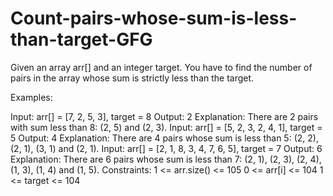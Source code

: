 # Count-pairs-whose-sum-is-less-than-target-GFG
Given an array arr[] and an integer target. You have to find the number of pairs in the array whose sum is strictly less than the target.

Examples:

Input: arr[] = [7, 2, 5, 3], target = 8
Output: 2
Explanation: There are 2 pairs with sum less than 8: (2, 5) and (2, 3). 
Input: arr[] = [5, 2, 3, 2, 4, 1], target = 5
Output: 4
Explanation: There are 4 pairs whose sum is less than 5: (2, 2), (2, 1), (3, 1) and (2, 1).
Input: arr[] = [2, 1, 8, 3, 4, 7, 6, 5], target = 7
Output: 6
Explanation: There are 6 pairs whose sum is less than 7: (2, 1), (2, 3), (2, 4), (1, 3), (1, 4) and (1, 5).
Constraints:
1 <= arr.size() <= 105
0 <= arr[i] <= 104
1 <= target <= 104
